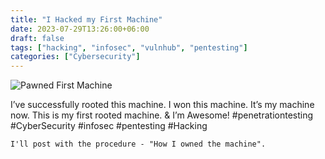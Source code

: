 ```yaml
---
title: "I Hacked my First Machine"
date: 2023-07-29T13:26:00+06:00
draft: false
tags: ["hacking", "infosec", "vulnhub", "pentesting"]
categories: ["Cybersecurity"]
---
```


![Pawned First Machine](https://pbs.twimg.com/media/F2IpuKqa0AAaNWv?format=png&name=360x360)

I’ve successfully rooted this machine. I won this machine. It’s my machine now. This is my first rooted machine. & I’m Awesome! #penetrationtesting #CyberSecurity #infosec #pentesting #Hacking

`I'll post with the procedure - "How I owned the machine".`